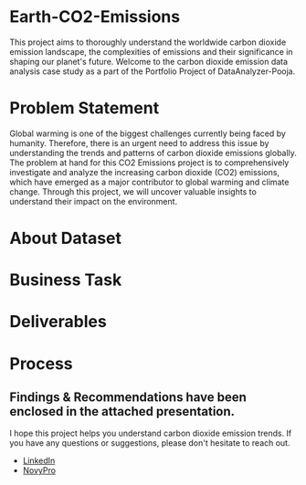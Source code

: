 # Earth-CO2-Emissions
This project aims to thoroughly understand the worldwide carbon dioxide emission landscape, the complexities of emissions and their significance in shaping our planet's future.
Welcome to the carbon dioxide emission data analysis case study as a part of the Portfolio Project of DataAnalyzer-Pooja.

# Problem Statement
Global warming is one of the biggest challenges currently being faced by humanity. Therefore, there is an urgent need to address this issue by understanding the trends and patterns of carbon dioxide emissions globally. The problem at hand for this CO2 Emissions project is to comprehensively investigate and analyze the increasing carbon dioxide (CO2) emissions, which have emerged as a major contributor to global warming and climate change. Through this project, we will uncover valuable insights to understand their impact on the environment.


# About Dataset



# Business Task




# Deliverables






# Process





## Findings & Recommendations have been enclosed in the attached presentation. 

I hope this project helps you understand carbon dioxide emission trends. If you have any questions or suggestions, please don't hesitate to reach out.
- [LinkedIn](https://www.linkedin.com/in/contact-analyzer-pooja-verma)  
- [NovyPro](https://www.novypro.com/profile_projects/poojaverma)


